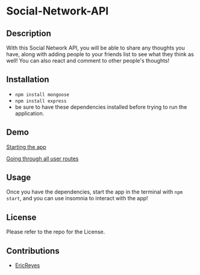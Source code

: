 # Social-Network-API

## Description

With this Social Network API, you will be able to share any thoughts you have, along with adding people to your friends list to see what they think as well! You can also react and comment to other people's thoughts!

## Installation
 - `npm install mongoose`
 - `npm install express`
 - be sure to have these dependencies installed before trying to run the application.


## Demo

[Starting the app](https://drive.google.com/file/d/1OtXDV3CkJmCE5xZ25cQUwQGWek6Dsxjg/view)

[Going through all user routes](https://drive.google.com/file/d/1LkafB4tv5qx3w6SiJUcAgM1tOltj0lAg/view)
## Usage

Once you have the dependencies, start the app in the terminal with `npm start`, and you can use insomnia to interact with the app!

## License 

Please refer to the repo for the License.

## Contributions 

 - [EricReyes](https://github.com/ericrey93)
